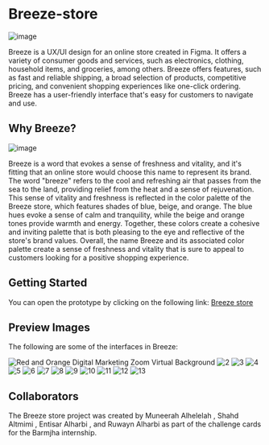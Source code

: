 # Breeze-store
![image](https://github.com/MuneerahAlhelelah/Breeze-store/assets/127988138/a702503f-cc8c-43ec-bfa0-230d097cdc13)

Breeze is a UX/UI design for an online store created in Figma. It offers a variety of consumer goods and services, such as electronics, clothing, household items, and groceries, among others. Breeze offers features, such as fast and reliable shipping, a broad selection of products, competitive pricing, and convenient shopping experiences like one-click ordering. Breeze has a user-friendly interface that's easy for customers to navigate and use.

## Why Breeze?
![image](https://github.com/MuneerahAlhelelah/Breeze-store/assets/127988138/d2bbcbe3-a28b-4380-a001-49c8586d2e6b)

Breeze is a word that evokes a sense of freshness and vitality, and it's fitting that an online store would choose this name to represent its brand. The word "breeze" refers to the cool and refreshing air that passes from the sea to the land, providing relief from the heat and a sense of rejuvenation. This sense of vitality and freshness is reflected in the color palette of the Breeze store, which features shades of blue, beige, and orange. The blue hues evoke a sense of calm and tranquility, while the beige and orange tones provide warmth and energy. Together, these colors create a cohesive and inviting palette that is both pleasing to the eye and reflective of the store's brand values. Overall, the name Breeze and its associated color palette create a sense of freshness and vitality that is sure to appeal to customers looking for a positive shopping experience.

## Getting Started
   You can open the prototype by clicking on the following link: [Breeze store]()
   
 ## Preview Images
 The following are some of the interfaces in Breeze:
 
 ![Red and Orange Digital Marketing Zoom Virtual Background](https://github.com/MuneerahAlhelelah/Breeze-store/assets/127988138/2451fb92-7a98-4c18-b90a-d866c9cede97)
 ![2](https://github.com/MuneerahAlhelelah/Breeze-store/assets/127988138/ca6853ad-3786-4865-89a7-9c4ebae960a5)
 ![3](https://github.com/MuneerahAlhelelah/Breeze-store/assets/127988138/a0d6f8c4-56c1-4417-aed1-94238819ef3a)
 ![4](https://github.com/MuneerahAlhelelah/Breeze-store/assets/127988138/074909a3-3854-4500-848e-16c725589ec2)
 ![5](https://github.com/MuneerahAlhelelah/Breeze-store/assets/127988138/71b80aa4-3306-4811-982d-d35cbb03b1c0)
 ![6](https://github.com/MuneerahAlhelelah/Breeze-store/assets/127988138/f75bb9c4-573a-4fef-835c-2c4afa03df0e)
 ![7](https://github.com/MuneerahAlhelelah/Breeze-store/assets/127988138/7d6abc80-4812-416b-9acc-ea31209962b3)
 ![8](https://github.com/MuneerahAlhelelah/Breeze-store/assets/127988138/0085befe-d38c-42d5-b45c-014a8ea92a21)
 ![9](https://github.com/MuneerahAlhelelah/Breeze-store/assets/127988138/237bf0da-b4a9-4793-ba7b-8e7aa1c99728)
 ![10](https://github.com/MuneerahAlhelelah/Breeze-store/assets/127988138/0344afac-d803-485c-8c6e-52cf78c8b50d)
 ![11](https://github.com/MuneerahAlhelelah/Breeze-store/assets/127988138/ca7bb663-9614-491b-8ca2-c700669a52b5)
 ![12](https://github.com/MuneerahAlhelelah/Breeze-store/assets/127988138/c3ce42d8-5d88-47b7-ad83-0cf4476c0f76)
 ![13](https://github.com/MuneerahAlhelelah/Breeze-store/assets/127988138/adb8f9e7-64cc-441c-b3ea-920cda737e66)












 
 
 




 ## Collaborators
   The Breeze store project was created by Muneerah Alhelelah , Shahd Altmimi , Entisar Alharbi , and Ruwayn Alharbi as part of the challenge cards for the Barmjha internship.
   
